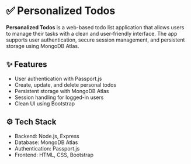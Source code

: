 # ✅ Personalized Todos

**Personalized Todos** is a web-based todo list application that allows users to manage their tasks with a clean and user-friendly interface. The app supports user authentication, secure session management, and persistent storage using MongoDB Atlas.

## ✨ Features

- User authentication with Passport.js  
- Create, update, and delete personal todos  
- Persistent storage with MongoDB Atlas  
- Session handling for logged-in users  
- Clean UI using Bootstrap  

## ⚙️ Tech Stack

- Backend: Node.js, Express  
- Database: MongoDB Atlas  
- Authentication: Passport.js  
- Frontend: HTML, CSS, Bootstrap

